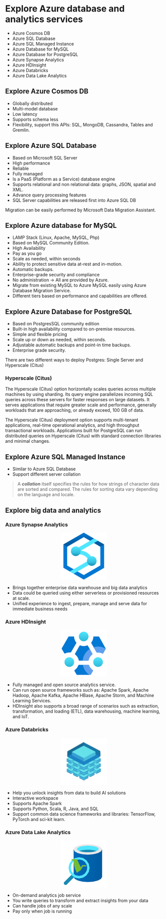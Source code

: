 # Explore Azure database and analytics services

- Azure Cosmos DB
- Azure SQL Database
- Azure SQL Managed Instance
- Azure Database for MySQL
- Azure Database for PostgreSQL
- Azure Synapse Analytics
- Azure HDInsight
- Azure Databricks
- Azure Data Lake Analytics

## Explore Azure Cosmos DB

- Globally distributed
- Multi-model database
- Low latency
- Supports schema less
- Flexibility, support this APIs: SQL, MongoDB, Cassandra, Tables and Gremlin.

## Explore Azure SQL Database

- Based on Microsoft SQL Server
- High performance
- Reliable
- Fully managed
- Is a PaaS (Platform as a Service) database engine
- Supports relational and non relational data: graphs, JSON, spatial and XML.
- Advance query processing features
- SQL Server capabilities are released first into Azure SQL DB

Migration can be easily performed by Microsoft Data Migration Assistant.

## Explore Azure database for MySQL

- LAMP Stack (Linux, Apache, MySQL, Php)
- Based on MySQL Community Edition.
- High Availability
- Pay as you go
- Scale as needed, within seconds
- Ability to protect sensitive data at-rest and in-motion.
- Automatic backups.
- Enterprise-grade security and compliance
- No administration -> All are provided by Azure.
- Migrate from existing MySQL to Azure MySQL easily using Azure Database Migration Service.
- Different tiers based on performance and capabilities are offered.

## Explore Azure Database for PostgreSQL

- Based on PostgresSQL community edition
- Built-in high availability compared to on-premise resources.
- Simple and flexible pricing
- Scale up or down as needed, within seconds.
- Adjustable automatic backups and point-in time backups.
- Enterprise grade security.

There are two different ways to deploy Postgres: Single Server and Hyperscale (Citus)

### Hyperscale (Citus)

The Hyperscale (Citus) option horizontally scales queries across multiple machines by using sharding. Its query engine parallelizes incoming SQL queries across these servers for faster responses on large datasets. It serves applications that require greater scale and performance, generally workloads that are approaching, or already exceed, 100 GB of data.

The Hyperscale (Citus) deployment option supports multi-tenant applications, real-time operational analytics, and high throughput transactional workloads. Applications built for PostgreSQL can run distributed queries on Hyperscale (Citus) with standard connection libraries and minimal changes.

## Explore Azure SQL Managed Instance

- Similar to Azure SQL Database
- Support different server collation

> A ***collation*** itself specifies the rules for how strings of character data are sorted and compared. The rules for sorting data vary depending on the language and locale.

## Explore big data and analytics

### Azure Synapse Analytics

<p align="center">
  <img width="150" height="150" src="images/2022-05-05-09-40-53.png">
</p>

- Brings together enterprise data warehouse and big data analytics
- Data could be queried using either serverless or provisioned resources at scale.
- Unified experience to ingest, prepare, manage and serve data for immediate business needs

### Azure HDInsight

<p align="center">
  <img width="150" height="150" src="images/2022-05-05-09-45-06.png">
</p>

- Fully managed and open source analytics service.
- Can run open source frameworks such as: Apache Spark, Apache Hadoop, Apache Kafka, Apache HBase, Apache Storm, and Machine Learning Services.
- HDInsight also supports a broad range of scenarios such as extraction, transformation, and loading (ETL), data warehousing, machine learning, and IoT.

### Azure Databricks

<p align="center">
  <img width="150" height="150" src="images/2022-05-05-09-47-36.png">
</p>

- Help you unlock insights from data to build AI solutions
- Interactive workspace
- Supports Apache Spark
- Supports Python, Scala, R, Java, and SQL
- Support common data science frameworks and libraries: TensorFlow, PyTorch and sci-kit learn.

### Azure Data Lake Analytics

<p align="center">
  <img width="150" height="150" src="images/2022-05-05-09-52-00.png">
</p>

- On-demand analytics job service
- You write queries to transform and extract insights from your data
- Can handle jobs of any scale
- Pay only when job is running